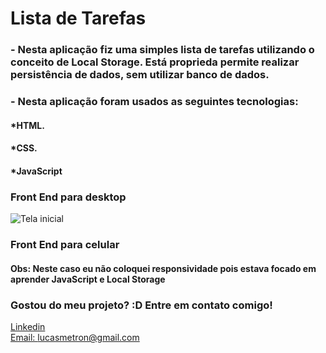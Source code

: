 # Lista de Tarefas

### - Nesta aplicação fiz uma simples lista de tarefas utilizando o conceito de Local Storage. Está proprieda permite realizar persistência de dados, sem utilizar banco de dados.   

### - Nesta aplicação foram usados as seguintes tecnologias:

#### *HTML.
#### *CSS.
#### *JavaScript

### Front End para desktop
![Tela inicial](images/desafio.gif)

### Front End para celular
#### Obs: Neste caso eu não coloquei responsividade pois estava focado em aprender JavaScript e Local Storage


### Gostou do meu projeto? :D Entre em contato comigo! 
[Linkedin](https://www.linkedin.com/in/lucas-rosa-058683102/) <br/>
[Email: lucasmetron@gmail.com](mailto:lucasmetron@gmail.com)
